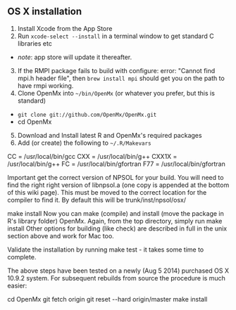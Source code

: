 ## OS X installation

1. Install Xcode from the App Store
2. Run `xcode-select --install` in a terminal window to get standard C libraries etc
  * *note*: app store will update it thereafter.
3. If the RMPI package fails to build with configure: error: "Cannot find mpi.h header file", then `brew install mpi` should get you on the path to have rmpi working.
4. Clone OpenMx into `~/bin/OpenMx` (or whatever you prefer, but this is standard)
  * `git clone git://github.com/OpenMx/OpenMx.git`
  * cd OpenMx
5. Download and Install latest R and OpenMx's required packages
6. Add (or create) the following to `~/.R/Makevars`

CC = /usr/local/bin/gcc
CXX = /usr/local/bin/g++
CXX1X = /usr/local/bin/g++
FC = /usr/local/bin/gfortran
F77 = /usr/local/bin/gfortran

Important get the correct version of NPSOL for your build.
You will need to find the right right version of libnpsol.a (one copy is appended at the bottom of this wiki page).
This must be moved to the correct location for the compiler to find it. By default this will be trunk/inst/npsol/osx/

make install
Now you can make (compile) and install (move the package in R's library folder) OpenMx.
Again, from the top directory, simply run make install Other options for building (like check) are described in full in the unix section above and work for Mac too.

Validate the installation by running make test - it takes some time to complete.

The above steps have been tested on a newly (Aug 5 2014) purchased OS X 10.9.2 system. For subsequent rebuilds from source the procedure is much easier:

cd OpenMx
git fetch origin
git reset --hard origin/master
make install
